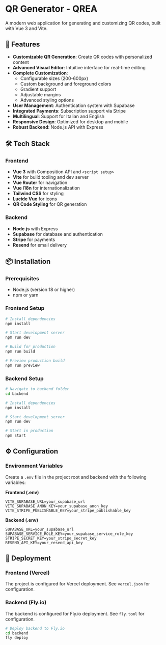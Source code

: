 # QR Generator - QREA

A modern web application for generating and customizing QR codes, built with Vue 3 and Vite.

## 🚀 Features

- **Customizable QR Generation**: Create QR codes with personalized content
- **Advanced Visual Editor**: Intuitive interface for real-time editing
- **Complete Customization**:
  - Configurable sizes (200-600px)
  - Custom background and foreground colors
  - Gradient support
  - Adjustable margins
  - Advanced styling options
- **User Management**: Authentication system with Supabase
- **Integrated Payments**: Subscription support via Stripe
- **Multilingual**: Support for Italian and English
- **Responsive Design**: Optimized for desktop and mobile
- **Robust Backend**: Node.js API with Express

## 🛠️ Tech Stack

### Frontend

- **Vue 3** with Composition API and `<script setup>`
- **Vite** for build tooling and dev server
- **Vue Router** for navigation
- **Vue I18n** for internationalization
- **Tailwind CSS** for styling
- **Lucide Vue** for icons
- **QR Code Styling** for QR generation

### Backend

- **Node.js** with Express
- **Supabase** for database and authentication
- **Stripe** for payments
- **Resend** for email delivery

## 📦 Installation

### Prerequisites

- Node.js (version 18 or higher)
- npm or yarn

### Frontend Setup

```bash
# Install dependencies
npm install

# Start development server
npm run dev

# Build for production
npm run build

# Preview production build
npm run preview
```

### Backend Setup

```bash
# Navigate to backend folder
cd backend

# Install dependencies
npm install

# Start development server
npm run dev

# Start in production
npm start
```

## ⚙️ Configuration

### Environment Variables

Create a `.env` file in the project root and backend with the following variables:

**Frontend (.env)**

```env
VITE_SUPABASE_URL=your_supabase_url
VITE_SUPABASE_ANON_KEY=your_supabase_anon_key
VITE_STRIPE_PUBLISHABLE_KEY=your_stripe_publishable_key
```

**Backend (.env)**

```env
SUPABASE_URL=your_supabase_url
SUPABASE_SERVICE_ROLE_KEY=your_supabase_service_role_key
STRIPE_SECRET_KEY=your_stripe_secret_key
RESEND_API_KEY=your_resend_api_key
```

## 🚀 Deployment

### Frontend (Vercel)

The project is configured for Vercel deployment. See `vercel.json` for configuration.

### Backend (Fly.io)

The backend is configured for Fly.io deployment. See `fly.toml` for configuration.

```bash
# Deploy backend to Fly.io
cd backend
fly deploy
```
